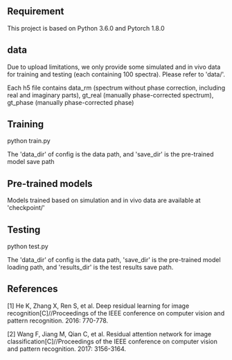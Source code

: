 ## Requirement
This project is based on Python 3.6.0 and Pytorch 1.8.0

## data
Due to upload limitations, we only provide some simulated and in vivo data for training and testing (each containing 100 spectra). Please refer to 'data/'.

Each h5 file contains data_rm (spectrum without phase correction, including real and imaginary parts), gt_real (manually phase-corrected spectrum), gt_phase (manually phase-corrected phase)

## Training
python train.py

The 'data_dir' of config is the data path, and 'save_dir' is the pre-trained model save path

## Pre-trained models
Models trained based on simulation and in vivo data are available at 'checkpoint/'

## Testing
python test.py

The 'data_dir' of config is the data path, 'save_dir' is the pre-trained model loading path, and 'results_dir' is the test results save path.

## References
[1] He K, Zhang X, Ren S, et al. Deep residual learning for image recognition[C]//Proceedings of the IEEE conference on computer vision and pattern recognition. 2016: 770-778.

[2] Wang F, Jiang M, Qian C, et al. Residual attention network for image classification[C]//Proceedings of the IEEE conference on computer vision and pattern recognition. 2017: 3156-3164.
